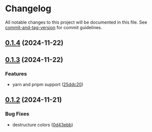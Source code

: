 # Changelog

All notable changes to this project will be documented in this file. See [commit-and-tag-version](https://github.com/absolute-version/commit-and-tag-version) for commit guidelines.

## [0.1.4](https://github.com/boddhi9/next-boil/compare/v0.1.3...v0.1.4) (2024-11-22)

## [0.1.3](https://github.com/boddhi9/next-boil/compare/v0.1.2...v0.1.3) (2024-11-22)


### Features

* yarn and pnpm support ([25ddc20](https://github.com/boddhi9/next-boil/commit/25ddc203efc0c11da8cbe3acc5aee3c0d0fef28b))

## [0.1.2](https://github.com/boddhi9/next-boil/compare/v0.1.1...v0.1.2) (2024-11-21)


### Bug Fixes

* destructure colors ([0d43ebb](https://github.com/boddhi9/next-boil/commit/0d43ebb3492f939d44dfda10fdd50dd5e4ff91a8))
